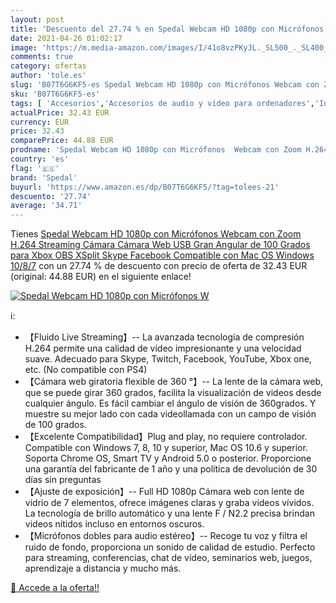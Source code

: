 ```yaml
---
layout: post
title: 'Descuento del 27.74 % en Spedal Webcam HD 1080p con Micrófonos  W'
date: 2021-04-26 01:02:17
image: 'https://m.media-amazon.com/images/I/41o8vzPKyJL._SL500_._SL400_.jpg'
comments: true
category: ofertas
author: 'tole.es'
slug: 'B07T6G6KF5-es Spedal Webcam HD 1080p con Micrófonos Webcam con Zoom...'
sku: 'B07T6G6KF5-es'
tags: [ 'Accesorios','Accesorios de audio y vídeo para ordenadores','Informática','Webcams y telefonía VoIP','spedal','xbox', ]
actualPrice: 32.43 EUR
currency: EUR
price: 32.43
comparePrice: 44.88 EUR
prodname: 'Spedal Webcam HD 1080p con Micrófonos  Webcam con Zoom H.264 Streaming Cámara  Cámara Web USB Gran Angular de 100 Grados para Xbox OBS XSplit Skype Facebook  Compatible con Mac OS Windows 10/8/7'
country: 'es'
flag: '🇪🇸'
brand: 'Spedal'
buyurl: 'https://www.amazon.es/dp/B07T6G6KF5/?tag=tolees-21'
descuento: '27.74'
average: '34.71'
---
```


Tienes [Spedal Webcam HD 1080p con Micrófonos  Webcam con Zoom H.264 Streaming Cámara  Cámara Web USB Gran Angular de 100 Grados para Xbox OBS XSplit Skype Facebook  Compatible con Mac OS Windows 10/8/7](https://www.amazon.es/dp/B07T6G6KF5/?tag=tolees-21) con un 27.74 % de descuento con precio de oferta de 32.43 EUR (original: 44.88 EUR) en el siguiente enlace!

[![Spedal Webcam HD 1080p con Micrófonos  W](https://m.media-amazon.com/images/I/41o8vzPKyJL._SL500_._SL400_.jpg)](https://www.amazon.es/dp/B07T6G6KF5/?tag=tolees-21)

ℹ️:

- 【Fluido Live Streaming】-- La avanzada tecnología de compresión H.264 permite una calidad de vídeo impresionante y una velocidad suave. Adecuado para Skype, Twitch, Facebook, YouTube, Xbox one, etc. (No compatible con PS4)
- 【Cámara web giratoria flexible de 360 ​​°】-- La lente de la cámara web, que se puede girar 360 grados, facilita la visualización de videos desde cualquier ángulo. Es fácil cambiar el ángulo de visión de 360 ​​grados. Y muestre su mejor lado con cada videollamada con un campo de visión de 100 grados.
- 【Excelente Compatibilidad】Plug and play, no requiere controlador. Compatible con Windows 7, 8, 10 y superior, Mac OS 10.6 y superior. Soporta Chrome OS, Smart TV y Android 5.0 o posterior. Proporcione una garantía del fabricante de 1 año y una política de devolución de 30 días sin preguntas
- 【Ajuste de exposición】-- Full HD 1080p Cámara web con lente de vidrio de 7 elementos, ofrece imágenes claras y graba videos vívidos. La tecnología de brillo automático y una lente F / N2.2 precisa brindan videos nítidos incluso en entornos oscuros.
- 【Micrófonos dobles para audio estéreo】-- Recoge tu voz y filtra el ruido de fondo, proporciona un sonido de calidad de estudio. Perfecto para streaming, conferencias, chat de vídeo, seminarios web, juegos, aprendizaje a distancia y mucho más.

[🛒 Accede a la oferta!!](https://www.amazon.es/dp/B07T6G6KF5/?tag=tolees-21)
